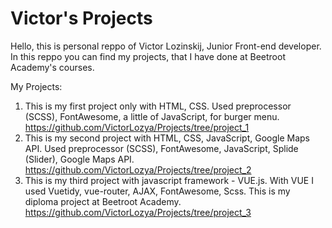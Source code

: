 # Victor's Projects
Hello, this is personal reppo of Victor Lozinskij, Junior Front-end developer.
In this reppo you can find my projects, that I have done at Beetroot Academy's courses.


My Projects: 

1. This is my first project only with HTML, CSS. Used preprocessor (SCSS), FontAwesome, a little of JavaScript, for burger menu. https://github.com/VictorLozya/Projects/tree/project_1
2. This is my second project with HTML, CSS, JavaScript, Google Maps API. Used preprocessor (SCSS), FontAwesome, JavaScript, Splide (Slider), Google Maps API. https://github.com/VictorLozya/Projects/tree/project_2
3. This is my third project with javascript framework - VUE.js. With VUE I used Vuetidy, vue-router, AJAX, FontAwesome, Scss. This is my diploma project at Beetroot Academy. https://github.com/VictorLozya/Projects/tree/project_3

